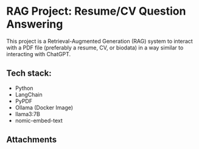 # RAG Project: Resume/CV Question Answering

This project is a Retrieval-Augmented Generation (RAG) system to interact with a PDF file (preferably a resume, CV, or biodata) in a way similar to interacting with ChatGPT.

## Tech stack:
- Python
- LangChain
- PyPDF
- Ollama (Docker Image)
- llama3:7B
- nomic-embed-text

## Attachments
